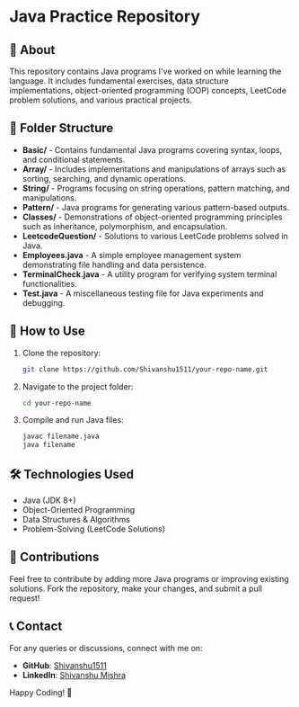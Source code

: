 # Java Practice Repository

## 📌 About
This repository contains Java programs I've worked on while learning the language. It includes fundamental exercises, data structure implementations, object-oriented programming (OOP) concepts, LeetCode problem solutions, and various practical projects.

## 📂 Folder Structure
- **Basic/** - Contains fundamental Java programs covering syntax, loops, and conditional statements.
- **Array/** - Includes implementations and manipulations of arrays such as sorting, searching, and dynamic operations.
- **String/** - Programs focusing on string operations, pattern matching, and manipulations.
- **Pattern/** - Java programs for generating various pattern-based outputs.
- **Classes/** - Demonstrations of object-oriented programming principles such as inheritance, polymorphism, and encapsulation.
- **LeetcodeQuestion/** - Solutions to various LeetCode problems solved in Java.
- **Employees.java** - A simple employee management system demonstrating file handling and data persistence.
- **TerminalCheck.java** - A utility program for verifying system terminal functionalities.
- **Test.java** - A miscellaneous testing file for Java experiments and debugging.

## 🚀 How to Use
1. Clone the repository:
   ```sh
   git clone https://github.com/Shivanshu1511/your-repo-name.git
   ```
2. Navigate to the project folder:
   ```sh
   cd your-repo-name
   ```
3. Compile and run Java files:
   ```sh
   javac filename.java
   java filename
   ```

## 🛠 Technologies Used
- Java (JDK 8+)
- Object-Oriented Programming
- Data Structures & Algorithms
- Problem-Solving (LeetCode Solutions)

## 📌 Contributions
Feel free to contribute by adding more Java programs or improving existing solutions. Fork the repository, make your changes, and submit a pull request!

## 📞 Contact
For any queries or discussions, connect with me on:
- **GitHub**: [Shivanshu1511](https://github.com/Shivanshu1511)
- **LinkedIn**: [Shivanshu Mishra](https://www.linkedin.com/in/shivanshu-mishra-a0a577201/)

Happy Coding! 🚀

